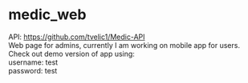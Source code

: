 # medic_web
API: https://github.com/tvelic1/Medic-API <br>
Web page for admins, currently I am working on mobile app for users.<br>
Check out demo version of app using:<br>
username: test <br>
password: test <br>
